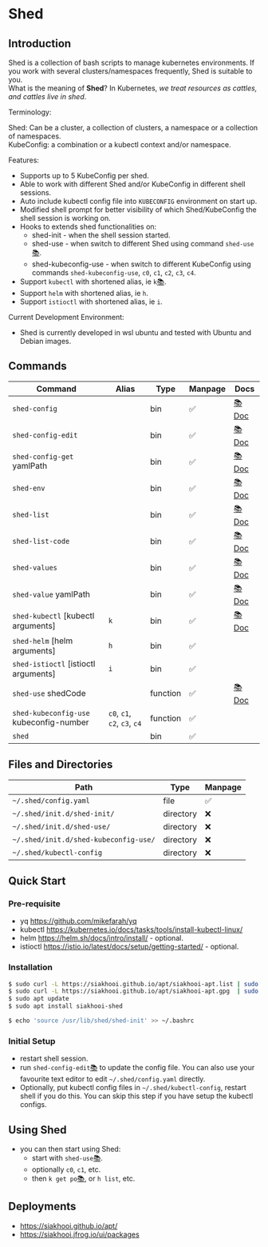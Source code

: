# Shed

## Introduction

Shed is a collection of bash scripts to manage kubernetes environments. If you work with several clusters/namespaces frequently, Shed is suitable to you.\
What is the meaning of **Shed**? In Kubernetes, _we treat resources as cattles, and cattles live in shed_.

Terminology:

Shed: Can be a cluster, a collection of clusters, a namespace or a collection of namespaces.\
KubeConfig: a combination or a kubectl context and/or namespace.

Features:

- Supports up to 5 KubeConfig per shed.
- Able to work with different Shed and/or KubeConfig in different shell sessions.
- Auto include kubectl config file into `KUBECONFIG` environment on start up.
- Modified shell prompt for better visibility of which Shed/KubeConfig the shell session is working on.
- Hooks to extends shed functionalities on:
  - shed-init - when the shell session started.
  - shed-use - when switch to different Shed using command `shed-use`[📚](docs/shed-use.md).
  - shed-kubeconfig-use - when switch to different KubeConfig using commands `shed-kubeconfig-use`, `c0`, `c1`, `c2`, `c3`, `c4`.
- Support `kubectl` with shortened alias, ie `k`[📚](docs/shed-kubectl.md).
- Support `helm` with shortened alias, ie `h`.
- Support `istioctl` with shortened alias, ie `i`.

Current Development Environment:

- Shed is currently developed in wsl ubuntu and tested with Ubuntu and Debian images.

## Commands

| Command                                 | Alias                        | Type     | Manpage | Docs                               |
| --------------------------------------- | ---------------------------- | -------- | ------- | ---------------------------------- |
| `shed-config`                           |                              | bin      | ✅      | [📚 Doc](docs/shed-config.md)      |
| `shed-config-edit`                      |                              | bin      | ✅      | [📚 Doc](docs/shed-config-edit.md) |
| `shed-config-get` yamlPath              |                              | bin      | ✅      | [📚 Doc](docs/shed-config-get.md)  |
| `shed-env`                              |                              | bin      | ✅      | [📚 Doc](docs/shed-env.md)         |
| `shed-list`                             |                              | bin      | ✅      | [📚 Doc](docs/shed-list.md)        |
| `shed-list-code`                        |                              | bin      | ✅      | [📚 Doc](docs/shed-list-code.md)   |
| `shed-values`                           |                              | bin      | ✅      | [📚 Doc](docs/shed-values.md)      |
| `shed-value` yamlPath                   |                              | bin      | ✅      | [📚 Doc](docs/shed-value.md)       |
| `shed-kubectl` [kubectl arguments]      | `k`                          | bin      | ✅      | [📚 Doc](docs/shed-kubectl.md)     |
| `shed-helm` [helm arguments]            | `h`                          | bin      | ✅      |                                    |
| `shed-istioctl` [istioctl arguments]    | `i`                          | bin      | ✅      |                                    |
| `shed-use` shedCode                     |                              | function | ✅      | [📚 Doc](docs/shed-use.md)         |
| `shed-kubeconfig-use` kubeconfig-number | `c0`, `c1`, `c2`, `c3`, `c4` | function | ✅      |                                    |
| `shed`                                  |                              | bin      | ✅      |                                    |

## Files and Directories

| Path                                  | Type      | Manpage |
| ------------------------------------- | --------- | ------- |
| `~/.shed/config.yaml`                 | file      | ✅      |
| `~/.shed/init.d/shed-init/`           | directory | ❌      |
| `~/.shed/init.d/shed-use/`            | directory | ❌      |
| `~/.shed/init.d/shed-kubeconfig-use/` | directory | ❌      |
| `~/.shed/kubectl-config`              | directory | ❌      |

## Quick Start

### Pre-requisite

- yq <https://github.com/mikefarah/yq>
- kubectl <https://kubernetes.io/docs/tasks/tools/install-kubectl-linux/>
- helm <https://helm.sh/docs/intro/install/> - optional.
- istioctl <https://istio.io/latest/docs/setup/getting-started/> - optional.

### Installation

```bash
$ sudo curl -L https://siakhooi.github.io/apt/siakhooi-apt.list | sudo tee /etc/apt/sources.list.d/siakhooi-apt.list > /dev/null
$ sudo curl -L https://siakhooi.github.io/apt/siakhooi-apt.gpg  | sudo tee /usr/share/keyrings/siakhooi-apt.gpg > /dev/null
$ sudo apt update
$ sudo apt install siakhooi-shed

$ echo 'source /usr/lib/shed/shed-init' >> ~/.bashrc
```

### Initial Setup

- restart shell session.
- run `shed-config-edit`[📚](docs/shed-config-edit.md) to update the config file. You can also use your favourite text editor to edit `~/.shed/config.yaml` directly.
- Optionally, put kubectl config files in `~/.shed/kubectl-config`, restart shell if you do this. You can skip this step if you have setup the kubectl configs.

## Using Shed

- you can then start using Shed:
  - start with `shed-use`[📚](docs/shed-use.md).
  - optionally `c0`, `c1`, etc.
  - then `k get po`[📚](docs/shed-kubectl.md), or `h list`, etc.

## Deployments

- <https://siakhooi.github.io/apt/>
- <https://siakhooi.jfrog.io/ui/packages>
